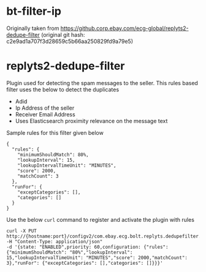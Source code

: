 # bt-filter-ip

Originally taken from https://github.corp.ebay.com/ecg-global/replyts2-dedupe-filter
(original git hash: c2e9ad1a707f3d28659c5b66aa250829fd9a79e5)

# replyts2-dedupe-filter

Plugin used for detecting the spam messages to the seller. This rules based filter uses the below to detect the duplicates
  
  * Adid
  * Ip Address of the seller
  * Receiver Email Address
  * Uses Elasticsearch proximity relevance on the message text
  
  Sample rules for this filter given below
  ``` 
  {
    "rules": {
      "minimumShouldMatch": 80%,
      "lookupInterval": 15,
      "lookupIntervalTimeUnit": "MINUTES",
      "score": 2000,
      "matchCount": 3
    },
    "runFor": {
      "exceptCategories": [],
      "categories": []
    }
  }
  ```
   
   
   Use the below `curl` command to register and activate the plugin with rules
   
   ```
   curl -X PUT http://{hostname:port}/configv2/com.ebay.ecg.bolt.replyts.dedupefilter.DeDupeFilterFactory/DeDupeFilter 
   -H "Content-Type: application/json" 
   -d '{state: "ENABLED",priority: 60,configuration: {"rules": {"minimumShouldMatch": "80%","lookupInterval": 15,"lookupIntervalTimeUnit": "MINUTES","score": 2000,"matchCount": 3},"runFor": {"exceptCategories": [],"categories": []}}}'
   ```
